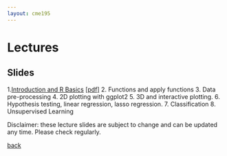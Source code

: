 ```yaml
---
layout: cme195
---
```


# [](#lectures) Lectures

## [](#slides) Slides

1.<a href="./assets/lectures/Lecture1_Intro.html">Introduction and R Basics</a>
<a href="./assets/lectures/Lecture1_Intro.pdf">[pdf]</a>
2. Functions and apply functions
3. Data pre-processing
4. 2D plotting with ggplot2
5. 3D and interactive plotting.
6. Hypothesis testing, linear regression, lasso regression.
7. Classification
8. Unsupervised Learning


Disclaimer: these lecture slides are subject to change and can be updated
any time. Please check regularly.

[back](./)

